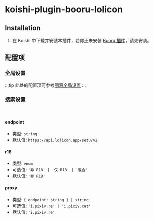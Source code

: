# koishi-plugin-booru-lolicon

## Installation

1. 在 Koishi 中下载并安装本插件，若你还未安装 [Booru 插件](../index.md)，请先安装。

## 配置项

### 全局设置

:::tip
此处的配置项可参考[图源全局设置](../config#图源全局设置)
:::

### 搜索设置

<br>

#### endpoint

- 类型: `string`
- 默认值: `https://api.lolicon.app/setu/v2`

#### r18

- 类型: `enum`
- 可选值: `'非 R18' | '仅 R18' | '混合'`
- 默认值: `'非 R18'`

#### proxy

- 类型: `{ endpoint: string } | string`
- 可选值: `'i.pixiv.re' | 'i.pixiv.cat'`
- 默认值: `'i.pixiv.re'`

